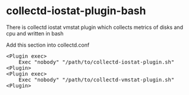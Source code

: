 # collectd-iostat-plugin-bash
There is collectd iostat vmstat plugin which collects metrics of disks and cpu and written in bash

Add this section into collectd.conf 
<br>
<pre>
&lt;Plugin exec&gt;
    Exec "nobody" "/path/to/collectd-iostat-plugin.sh"
&lt;Plugin&gt;
&lt;Plugin exec&gt;
    Exec "nobody" "/path/to/collectd-vmstat-plugin.sh"
&lt;Plugin&gt;
</pre>
